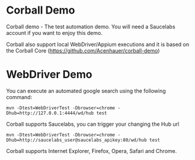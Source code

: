 # Corball Demo
Corball demo - The test automation demo. You will need a Saucelabs account if you want to enjoy this demo.

Corball also support local WebDriver/Appium executions and it is based on the Corball Core (https://github.com/Acenhauer/corball-demo)

# WebDriver Demo
You can execute an automated google search using the following command:

    mvn -Dtest=WebDriverTest -Dbrowser=chrome -Dhub=http://127.0.0.1:4444/wd/hub test

Corball supports Saucelabs, you can trigger your changing the Hub url

    mvn -Dtest=WebDriverTest -Dbrowser=chrome -Dhub=http://saucelabs_user@saucelabs_apikey:80/wd/hub test

Corball supports Internet Explorer, Firefox, Opera, Safari and Chrome.

